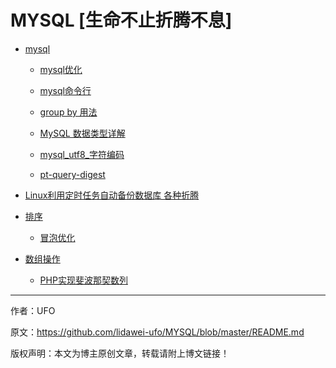 # MYSQL [生命不止折腾不息]
- [mysql](https://github.com/lidawei-ufo/MYSQL)

  - [mysql优化](https://github.com/lidawei-ufo/MYSQL/blob/master/mysql%E4%BC%98%E5%8C%96.md)

  - [mysql命令行](https://github.com/lidawei-ufo/MYSQL/blob/master/mysql%E5%91%BD%E4%BB%A4%E8%A1%8C.md)

  - [group by 用法](https://github.com/lidawei-ufo/MYSQL/blob/master/group%20by%20%E7%94%A8%E6%B3%95.md)	

  - [MySQL 数据类型详解](https://github.com/lidawei-ufo/MYSQL/blob/master/MySQL%20%E6%95%B0%E6%8D%AE%E7%B1%BB%E5%9E%8B%E8%AF%A6%E8%A7%A3.md)

  - [mysql_utf8_字符编码](https://github.com/lidawei-ufo/MYSQL/blob/master/mysql_utf8_%E5%AD%97%E7%AC%A6%E7%BC%96%E7%A0%81.md)

  - [pt-query-digest](https://github.com/lidawei-ufo/MYSQL/blob/master/pt-query-digest.md)
  
- [Linux利用定时任务自动备份数据库 各种折腾](https://github.com/lidawei-ufo/MYSQL/blob/master/Linux%E5%88%A9%E7%94%A8%E5%AE%9A%E6%97%B6%E4%BB%BB%E5%8A%A1%E8%87%AA%E5%8A%A8%E5%A4%87%E4%BB%BD%E6%95%B0%E6%8D%AE%E5%BA%93.md)

- [排序](https://github.com/lidawei-ufo/MYSQL/tree/master/sort)
  - [冒泡优化](https://github.com/lidawei-ufo/MYSQL/blob/master/sort/bubble.md)
  
- [数组操作](https://github.com/lidawei-ufo/MYSQL/tree/master/array)  
   - [PHP实现斐波那契数列](https://github.com/lidawei-ufo/MYSQL/blob/master/array/PHP%E5%AE%9E%E7%8E%B0%E6%96%90%E6%B3%A2%E9%82%A3%E5%A5%91%E6%95%B0%E5%88%97.md)
   
**** 

作者：UFO

原文：https://github.com/lidawei-ufo/MYSQL/blob/master/README.md

版权声明：本文为博主原创文章，转载请附上博文链接！


